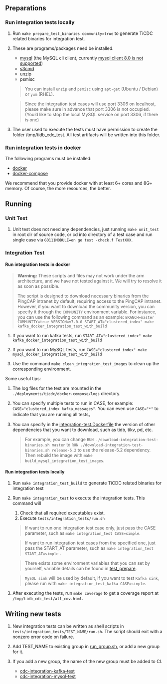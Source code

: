## Preparations

### Run integration tests locally

1. Run `make prepare_test_binaries community=true` to generate TiCDC related binaries for integration test.

2. These are programs/packages need be installed.
   * [mysql](https://dev.mysql.com/doc/mysql-installation-excerpt/5.7/en/) (the MySQL cli client,
     currently [mysql client 8.0 is not supported](https://github.com/pingcap/tidb/issues/14021))
   * [s3cmd](https://s3tools.org/download)
   * unzip
   * psmisc

   > You can install `unzip` and `psmisc` using `apt-get` (Ubuntu / Debian) or `yum` (RHEL).

   > Since the integration test cases will use port 3306 on localhost, please make sure in advance that port 3306 is
   > not occupied. (You’d like to stop the local MySQL service on port 3306, if there is one)

3. The user used to execute the tests must have permission to create the folder /tmp/tidb_cdc_test. All test artifacts
   will be written into this folder.

### Run integration tests in docker

The following programs must be installed:

* [docker](https://docs.docker.com/get-docker/)
* [docker-compose](https://docs.docker.com/compose/install/)

We recommend that you provide docker with at least 6+ cores and 8G+ memory. Of course, the more resources, the better.

## Running

### Unit Test

1. Unit test does not need any dependencies, just running `make unit_test` in root dir of source code, or cd into
   directory of a test case and run single case via `GO111MODULE=on go test -check.f TestXXX`.

### Integration Test

#### Run integration tests in docker

> **Warning:**
> These scripts and files may not work under the arm architecture,
> and we have not tested against it. We will try to resolve it as soon as possible.
>
> The script is designed to download necessary binaries from the PingCAP
> intranet by default, requiring access to the PingCAP intranet. However,
> if you want to download the community version, you can specify it through
> the `COMMUNITY` environment variable. For instance, you can use the following
> command as an example:
> `BRANCH=master COMMUNITY=true VERSION=v7.0.0 START_AT="clustered_index" make kafka_docker_integration_test_with_build`

1. If you want to run kafka tests,
   run `START_AT="clustered_index" make kafka_docker_integration_test_with_build`

2. If you want to run MySQL tests,
   run `CASE="clustered_index" make mysql_docker_integration_test_with_build`

3. Use the command `make clean_integration_test_images`
   to clean up the corresponding environment.

Some useful tips:

1. The log files for the test are mounted in the `./deployments/ticdc/docker-compose/logs` directory.

2. You can specify multiple tests to run in CASE, for example: `CASE="clustered_index kafka_messages"`. You can even
   use `CASE="*"` to indicate that you are running all tests。

3. You can specify in the [integration-test.Dockerfile](../../deployments/ticdc/docker/integration-test.Dockerfile)
   the version of other dependencies that you want to download, such as tidb, tikv, pd, etc.
   > For example, you can change `RUN ./download-integration-test-binaries.sh master`
   to `RUN ./download-integration-test-binaries.sh release-5.2`
   > to use the release-5.2 dependency.
   > Then rebuild the image with `make build_mysql_integration_test_images`.

#### Run integration tests locally

1. Run `make integration_test_build` to generate TiCDC related binaries for integration test

2. Run `make integration_test` to execute the integration tests. This command will

   1. Check that all required executables exist.
   2. Execute `tests/integration_tests/run.sh`

   > If want to run one integration test case only, just pass the CASE parameter, such as `make integration_test CASE=simple`.

   > If want to run integration test cases from the specified one, just pass the START_AT parameter, such as `make integration_test START_AT=simple` .

   > There exists some environment variables that you can set by yourself, variable details can be found in [test_prepare](_utils/test_prepare).

   > `MySQL sink` will be used by default, if you want to test `Kafka sink`, please run with `make integration_test_kafka CASE=simple`.

3. After executing the tests, run `make coverage` to get a coverage report at `/tmp/tidb_cdc_test/all_cov.html`.

## Writing new tests

1. New integration tests can be written as shell scripts in `tests/integration_tests/TEST_NAME/run.sh`. The script should
exit with a nonzero error code on failure.

2. Add TEST_NAME to existing group in [run_group.sh](./run_group.sh), or add a new group for it.

3. If you add a new group, the name of the new group must be added to CI.
   * [cdc-integration-kafka-test](https://github.com/PingCAP-QE/ci/blob/main/pipelines/pingcap/tiflow/latest/pod-pull_cdc_integration_kafka_test.yaml)
   * [cdc-integration-mysql-test](https://github.com/PingCAP-QE/ci/blob/main/pipelines/pingcap/tiflow/latest/pull_cdc_integration_test.groovy)
